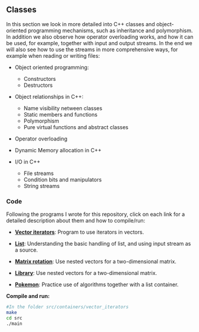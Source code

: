 ## Classes
In this section we look in more detailed into C++ classes and object-oriented programming mechanisms, such as inheritance and polymorphism. In addition we also observe how operator overloading works, and how it can be used, for example, together with input and output streams. In the end we will also see how to use the streams in more comprehensive ways, for example when reading or writing files:

* Object oriented programming:
	* Constructors
	* Destructors

* Object relationships in C++:
	* Name visibility netween classes
	* Static members and functions
	* Polymorphism
	* Pure virtual functions and abstract classes

* Operator overloading

* Dynamic Memory allocation in C++

* I/O in C++
	* File streams
	* Condition bits and manipulators
	* String streams


### Code
Following the programs I wrote for this repository, click on each link for a detailed description about them and how to compile/run:

* [**Vector iterators**](vector_iterators): Program to use iterators in vectors.

* [**List**](list): Understanding the basic handling of list, and using input stream as a source.

* [**Matrix rotation**](matrix): Use nested vectors for a two-dimensional matrix.

* [**Library**](library): Use nested vectors for a two-dimensional matrix.

* [**Pokemon**](pokemon): Practice use of algorithms together with a list container.




**Compile and run:**
```bash
#In the folder src/containers/vector_iterators
make
cd src
./main
```